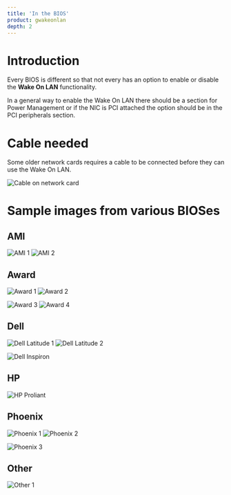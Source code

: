 ```yaml
---
title: 'In the BIOS'
product: gwakeonlan
depth: 2
---
```


# Introduction
Every BIOS is different so that not every has an option to enable or disable the **Wake On LAN** functionality.

In a general way to enable the Wake On LAN there should be a section for Power Management or if the NIC is PCI attached the option should be in the PCI peripherals section.

# Cable needed
Some older network cards requires a cable to be connected before they can use the Wake On LAN.

![Cable on network card](/resources/gwakeonlan/wol_bios/cable.jpg?lightbox)

# Sample images from various BIOSes

## AMI
![AMI 1](/resources/gwakeonlan/wol_bios/ami-1.jpg?lightbox)
![AMI 2](/resources/gwakeonlan/wol_bios/ami-2.jpg?lightbox)
## Award
![Award 1](/resources/gwakeonlan/wol_bios/award-1.jpg?lightbox)
![Award 2](/resources/gwakeonlan/wol_bios/award-2.jpg?lightbox)

![Award 3](/resources/gwakeonlan/wol_bios/award-3.jpg?lightbox)
![Award 4](/resources/gwakeonlan/wol_bios/award-4.jpg?lightbox)
## Dell
![Dell Latitude 1](/resources/gwakeonlan/wol_bios/dell-latitude-1.jpg?lightbox)
![Dell Latitude 2](/resources/gwakeonlan/wol_bios/dell-latitude-2.jpg?lightbox)

![Dell Inspiron](/resources/gwakeonlan/wol_bios/dell-inspiron.jpg?lightbox)
## HP
![HP Proliant](/resources/gwakeonlan/wol_bios/hp-proliant.jpg?lightbox)
## Phoenix
![Phoenix 1](/resources/gwakeonlan/wol_bios/phoenix-1.jpg?lightbox)
![Phoenix 2](/resources/gwakeonlan/wol_bios/phoenix-2.jpg?lightbox)

![Phoenix 3](/resources/gwakeonlan/wol_bios/phoenix-3.jpg?lightbox)
## Other
![Other 1](/resources/gwakeonlan/wol_bios/other-1.jpg?lightbox)
